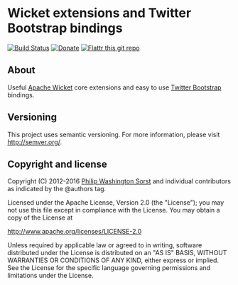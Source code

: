 Wicket extensions and Twitter Bootstrap bindings
================================================

[![Build Status](https://travis-ci.org/dontdrinkandroot/wicket.java.svg?branch=master)](https://travis-ci.org/dontdrinkandroot/wicket.java)
[![Donate](http://www.paypalobjects.com/en_US/i/btn/btn_donate_SM.gif)](https://www.paypal.com/cgi-bin/webscr?cmd=_donations&business=W9NAXW8YAZ4D6&item_name=wicket.java%20Donation&currency_code=EUR) 
[![Flattr this git repo](http://api.flattr.com/button/flattr-badge-large.png)](https://flattr.com/submit/auto?user_id=shoxrocks&url=http://www.dontdrinkandroot.net/github/wicket.java&title=Wicket%20extensions%20and%20Twitter%20Bootstrap%20bindings&language=&tags=github&category=software)

About
-----

Useful [Apache Wicket](https://wicket.apache.org/) core extensions and easy to use [Twitter Bootstrap](https://getbootstrap.com) bindings.

Versioning
----------

This project uses semantic versioning. For more information, please visit
http://semver.org/.

Copyright and license
---------------------

Copyright (C) 2012-2016 [Philip Washington Sorst](https://sorst.net)
and individual contributors as indicated
by the @authors tag.
 
Licensed under the Apache License, Version 2.0 (the "License");
you may not use this file except in compliance with the License.
You may obtain a copy of the License at
 
  http://www.apache.org/licenses/LICENSE-2.0
 
Unless required by applicable law or agreed to in writing, software
distributed under the License is distributed on an "AS IS" BASIS,
WITHOUT WARRANTIES OR CONDITIONS OF ANY KIND, either express or implied.
See the License for the specific language governing permissions and
limitations under the License.
